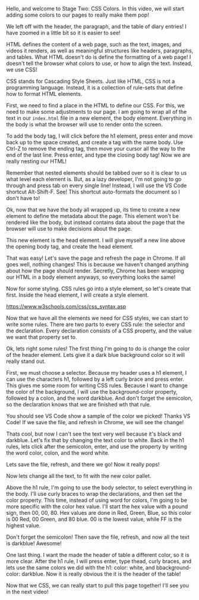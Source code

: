 Hello, and welcome to Stage Two: CSS Colors. In this video, we will start adding some colors to our pages to really make them pop!

We left off with the header, the paragraph, and the table of diary entries! I have zoomed in a little bit so it is easier to see!

HTML defines the content of a web page, such as the text, images, and videos it renders, as well as meaningful structures like headers, paragraphs, and tables. What HTML doesn't do is define the formatting of a web page! I doesn't tell the browser what colors to use, or how to align the text. Instead, we use CSS!

CSS stands for Cascading Style Sheets. Just like HTML, CSS is not a programming language. Instead, it is a collection of rule-sets that define how to format HTML elements. 

First, we need to find a place in the HTML to define our CSS. For this, we need to make some adjustments to our page. I am going to wrap all of the text in our `index.html` file in a new element, the body element. Everything in the body is what the browser will use to render onto the screen. 

To add the body tag, I will click before the h1 element, press enter and move back up to the space created, and create a tag with the name body. Use Ctrl-Z to remove the ending tag, then move your cursor all the way to the end of the last line. Press enter, and type the closing body tag! Now we are really nesting our HTML!

Remember that nested elements should be tabbed over so it is clear to us what level each element is. But, as a lazy developer, I'm not going to go through and press tab on every single line! Instead, I will use the VS Code shortcut Alt-Shift-F. See! This shortcut auto-formats the document so I don't have to! 

Ok, now that we have the body all wrapped up, its time to create a new element to define the metadata about the page. This element won't be rendered like the body, but instead contains data about the page that the browser will use to make decisions about the page.

This new element is the head element. I will give myself a new line above the opening body tag, and create the head element.

That was easy! Let's save the page and refresh the page in Chrome. If all goes well, nothing changes! This is because we haven't changed anything about how the page should render. Secretly, Chrome has been wrapping our HTML in a body element anyways, so everything looks the same!

Now for some styling. CSS rules go into a style element, so let's create that first. Inside the head element, I will create a style element. 

https://www.w3schools.com/css/css_syntax.asp

Now that we have all the elements we need for CSS styles, we can start to write some rules. There are two parts to every CSS rule: the selector and the declaration. Every declaration consists of a CSS property, and the value we want that property set to.

Ok, lets right some rules! The first thing I'm going to do is change the color of the header element. Lets give it a dark blue background color so it will really stand out.

First, we must choose a selector. Because my header uses a h1 element, I can use the characters h1, followed by a left curly brace and press enter. This gives me some room for writing CSS rules. Because I want to change the color of the background, I will use the background-color property, followed by a colon, and the word darkblue. And don't forget the semicolon, so the declaration knows that we are finished wth that rule.

You should see VS Code show a sample of the color we picked! Thanks VS Code! If we save the file, and refresh in Chrome, we will see the change!

Thats cool, but now I can't see the text very well because it's black and darkblue. Let's fix that by changing the text color to white. Back in the h1 rules, lets click after the semicolon, enter, and use the property by writing the word color, colon, and the word white.

Lets save the file, refresh, and there we go! Now it really pops!

Now lets change all the text, to fit with the new color pallet. 

Above the h1 rule, I'm going to use the body selector, to select everything in the body. I'll use curly braces to wrap the declarations, and then set the color property. This time, instead of using word for colors, I'm going to be more specific with the color hex value. I'll start the hex value with a pound sign, then 00, 00, 80. Hex values are done in Red, Green, Blue, so this color is 00 Red, 00 Green, and 80 blue. 00 is the lowest value, while FF is the highest value.

Don't forget the semicolon! Then save the file, refresh, and now all the text is darkblue! Awesome!

One last thing. I want the made the header of table a different color, so it is more clear. After the h1 rule, I will press enter, type thead, curly braces, and lets use the same colors we did with the h1: color: white, and bbackground-color: darkblue. Now it is really obvious the it is the header of the table!

Now that we CSS, we can really start to pull this page together! I'll see you in the next video!